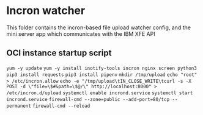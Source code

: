 # Incron watcher

This folder contains the incron-based file upload watcher config, and the mini server
app which communicates with the IBM XFE API

## OCI instance startup script

`yum -y update`
`yum -y install inotify-tools incron nginx screen python3`
`pip3 install requests`
`pip3 install pipenv`
`mkdir /tmp/upload`
`echo "root" > /etc/incron.allow`
`echo -e "/tmp/upload\tIN_CLOSE_WRITE\tcurl -s -X POST -d \"file=\$#&path=\$@/\" http://localhost:8000" > /etc/incron.d/upload`
`systemctl enable incrond.service`
`systemctl start incrond.service`
`firewall-cmd --zone=public --add-port=80/tcp --permanent`
`firewall-cmd --reload`

